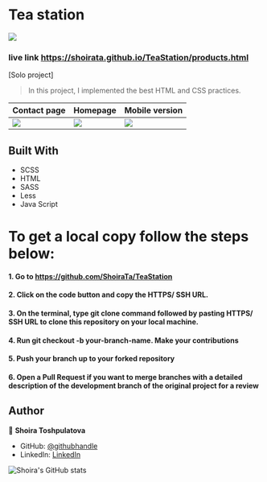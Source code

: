 # Tea station

![](https://img.shields.io/badge/Microverse-blueviolet)

### live link https://shoirata.github.io/TeaStation/products.html

[Solo project]

>In this project, I  implemented the best HTML and CSS practices.

| Contact page | Homepage| Mobile version| 
| --- | --- | --- |
| ![](./img/screen1.png) | ![](./img/screen2.png)| ![](./img/screen3.png)

## Built With

- SCSS
- HTML
- SASS
- Less
- Java Script


# To get a local copy follow the steps below:

#### 1. Go to https://github.com/ShoiraTa/TeaStation
#### 2. Click on the code button and copy the HTTPS/ SSH URL.
#### 3. On the terminal, type git clone command followed by pasting HTTPS/ SSH URL to clone this repository on your local machine.
#### 4. Run git checkout -b your-branch-name. Make your contributions
#### 5. Push your branch up to your forked repository
#### 6. Open a Pull Request if you want to merge branches with a detailed description of the development branch of the original project for a review


## Author

👤 **Shoira Toshpulatova**

- GitHub: [@githubhandle](https://github.com/shoirata)
- LinkedIn: [LinkedIn](https://www.linkedin.com/in/shoira-tashpulatova-bab4a7122/)

![Shoira's GitHub stats](https://github-readme-stats.vercel.app/api?username=shoirata&count_private=true&theme=dark&show_icons=true)
